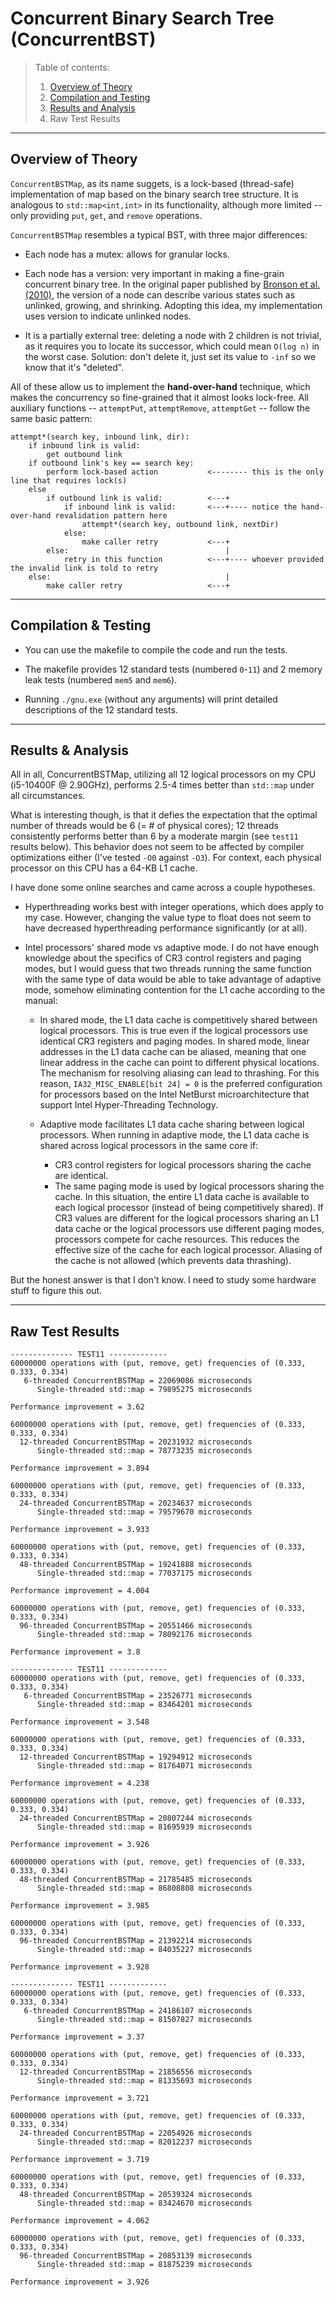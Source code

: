 # Concurrent Binary Search Tree (ConcurrentBST)

> Table of contents:
> 1. [Overview of Theory](#Overview-of-Theory)
> 2. [Compilation and Testing](#Compilation-and-Testing)
> 3. [Results and Analysis](#Results-and-Analysis)
> 4. Raw Test Results
___

## Overview of Theory

`ConcurrentBSTMap`, as its name suggets, is a lock-based (thread-safe)
implementation of map based on the binary search tree structure. It is
analogous to `std::map<int,int>` in its functionality, although more limited --
only providing `put`, `get`, and `remove` operations.

`ConcurrentBSTMap` resembles a typical BST, with three major differences:

- Each node has a mutex: allows for granular locks.

- Each node has a version: very important in making a fine-grain concurrent
binary tree. In the original paper published by [Bronson et al. (2010)](https://ppl.stanford.edu/papers/ppopp207-bronson.pdf),
the version of a node can describe various states such as unlinked,
growing, and shrinking. Adopting this idea, my implementation uses
version to indicate unlinked nodes.

- It is a partially external tree: deleting a node with 2 children is not
trivial, as it requires you to locate its successor, which could mean
`O(log n)` in the worst case. Solution: don't delete it, just set its value
to `-inf` so we know that it's "deleted".

All of these allow us to implement the **hand-over-hand** technique, which makes
the concurrency so fine-grained that it almost looks lock-free. All auxiliary
functions -- `attemptPut`, `attemptRemove`, `attemptGet` -- follow the same basic
pattern:

    attempt*(search key, inbound link, dir):
        if inbound link is valid:
            get outbound link
        if outbound link's key == search key:
            perform lock-based action           <-------- this is the only line that requires lock(s)
        else
            if outbound link is valid:          <---+
                if inbound link is valid:       <---+---- notice the hand-over-hand revalidation pattern here
                    attempt*(search key, outbound link, nextDir)
                else:
                    make caller retry           <---+
            else:                                   |
                retry in this function          <---+---- whoever provided the invalid link is told to retry
        else:                                       |
            make caller retry                   <---+
___

## Compilation & Testing

- You can use the makefile to compile the code and run the tests.

- The makefile provides 12 standard tests (numbered `0`-`11`) and 2 memory leak
tests (numbered `mem5` and `mem6`).

- Running `./gnu.exe` (without any arguments) will print detailed descriptions
of the 12 standard tests.
___

## Results & Analysis

All in all, ConcurrentBSTMap, utilizing all 12 logical processors on my CPU
(i5-10400F @ 2.90GHz), performs 2.5-4 times better than `std::map` under all
circumstances.

What is interesting though, is that it defies the expectation that the optimal
number of threads would be 6 (= # of physical cores); 12 threads consistently
performs better than 6 by a moderate margin (see `test11` results below). This
behavior does not seem to be affected by compiler optimizations either (I've
tested `-O0` against `-O3`). For context, each physical processor on this CPU has a
64-KB L1 cache.

I have done some online searches and came across a couple hypotheses.

- Hyperthreading works best with integer operations, which does apply to my
case. However, changing the value type to float does not seem to have
decreased hyperthreading performance significantly (or at all).

- Intel processors' shared mode vs adaptive mode. I do not have enough
knowledge about the specifics of CR3 control registers and paging modes,
but I would guess that two threads running the same function with the
same type of data would be able to take advantage of adaptive mode,
somehow eliminating contention for the L1 cache according to the manual:

    - In shared mode, the L1 data cache is competitively shared between
    logical processors. This is true even if the logical processors use
    identical CR3 registers and paging modes. In shared mode, linear
    addresses in the L1 data cache can be aliased, meaning that one linear
    address in the cache can point to different physical locations. The
    mechanism for resolving aliasing can lead to thrashing. For this reason,
    `IA32_MISC_ENABLE[bit 24] = 0` is the preferred configuration for
    processors based on the Intel NetBurst microarchitecture that support
    Intel Hyper-Threading Technology.

    - Adaptive mode facilitates L1 data cache sharing between logical
    processors. When running in adaptive mode, the L1 data cache is shared
    across logical processors in the same core if:
        - CR3 control registers for logical processors sharing the cache are
        identical.
        - The same paging mode is used by logical processors sharing the cache.
        In this situation, the entire L1 data cache is available to each
        logical processor (instead of being competitively shared). If CR3
        values are different for the logical processors sharing an L1 data
        cache or the logical processors use different paging modes, processors
        compete for cache resources. This reduces the effective size of the
        cache for each logical processor. Aliasing of the cache is not allowed
        (which prevents data thrashing).

But the honest answer is that I don't know. I need to study some hardware stuff
to figure this out.
___

## Raw Test Results

```
-------------- TEST11 -------------
60000000 operations with (put, remove, get) frequencies of (0.333, 0.333, 0.334)
   6-threaded ConcurrentBSTMap = 22069086 microseconds
      Single-threaded std::map = 79895275 microseconds

Performance improvement = 3.62

60000000 operations with (put, remove, get) frequencies of (0.333, 0.333, 0.334)
  12-threaded ConcurrentBSTMap = 20231932 microseconds
      Single-threaded std::map = 78773235 microseconds

Performance improvement = 3.894

60000000 operations with (put, remove, get) frequencies of (0.333, 0.333, 0.334)
  24-threaded ConcurrentBSTMap = 20234637 microseconds
      Single-threaded std::map = 79579670 microseconds

Performance improvement = 3.933

60000000 operations with (put, remove, get) frequencies of (0.333, 0.333, 0.334)
  48-threaded ConcurrentBSTMap = 19241888 microseconds
      Single-threaded std::map = 77037175 microseconds

Performance improvement = 4.004

60000000 operations with (put, remove, get) frequencies of (0.333, 0.333, 0.334)
  96-threaded ConcurrentBSTMap = 20551466 microseconds
      Single-threaded std::map = 78092176 microseconds

Performance improvement = 3.8

-------------- TEST11 -------------
60000000 operations with (put, remove, get) frequencies of (0.333, 0.333, 0.334)
   6-threaded ConcurrentBSTMap = 23526771 microseconds
      Single-threaded std::map = 83464201 microseconds

Performance improvement = 3.548

60000000 operations with (put, remove, get) frequencies of (0.333, 0.333, 0.334)
  12-threaded ConcurrentBSTMap = 19294912 microseconds
      Single-threaded std::map = 81764071 microseconds

Performance improvement = 4.238

60000000 operations with (put, remove, get) frequencies of (0.333, 0.333, 0.334)
  24-threaded ConcurrentBSTMap = 20807244 microseconds
      Single-threaded std::map = 81695939 microseconds

Performance improvement = 3.926

60000000 operations with (put, remove, get) frequencies of (0.333, 0.333, 0.334)
  48-threaded ConcurrentBSTMap = 21785485 microseconds
      Single-threaded std::map = 86808808 microseconds

Performance improvement = 3.985

60000000 operations with (put, remove, get) frequencies of (0.333, 0.333, 0.334)
  96-threaded ConcurrentBSTMap = 21392214 microseconds
      Single-threaded std::map = 84035227 microseconds

Performance improvement = 3.928

-------------- TEST11 -------------
60000000 operations with (put, remove, get) frequencies of (0.333, 0.333, 0.334)
   6-threaded ConcurrentBSTMap = 24186107 microseconds
      Single-threaded std::map = 81507827 microseconds

Performance improvement = 3.37

60000000 operations with (put, remove, get) frequencies of (0.333, 0.333, 0.334)
  12-threaded ConcurrentBSTMap = 21856556 microseconds
      Single-threaded std::map = 81335693 microseconds

Performance improvement = 3.721

60000000 operations with (put, remove, get) frequencies of (0.333, 0.333, 0.334)
  24-threaded ConcurrentBSTMap = 22054926 microseconds
      Single-threaded std::map = 82012237 microseconds

Performance improvement = 3.719

60000000 operations with (put, remove, get) frequencies of (0.333, 0.333, 0.334)
  48-threaded ConcurrentBSTMap = 20539324 microseconds
      Single-threaded std::map = 83424670 microseconds

Performance improvement = 4.062

60000000 operations with (put, remove, get) frequencies of (0.333, 0.333, 0.334)
  96-threaded ConcurrentBSTMap = 20853139 microseconds
      Single-threaded std::map = 81875239 microseconds

Performance improvement = 3.926
```